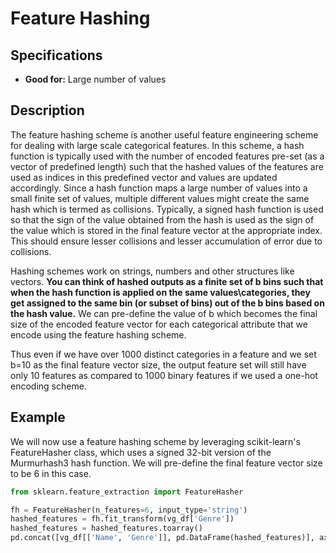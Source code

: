 # Feature Hashing

## Specifications

- **Good for:** Large number of values

## Description

The feature hashing scheme is another useful feature engineering scheme for dealing with large scale categorical features. In this scheme, a hash function is typically used with the number of encoded features pre-set (as a vector of predefined length) such that the hashed values of the features are used as indices in this predefined vector and values are updated accordingly. Since a hash function maps a large number of values into a small finite set of values, multiple different values might create the same hash which is termed as collisions. Typically, a signed hash function is used so that the sign of the value obtained from the hash is used as the sign of the value which is stored in the final feature vector at the appropriate index. This should ensure lesser collisions and lesser accumulation of error due to collisions.

Hashing schemes work on strings, numbers and other structures like vectors. **You can think of hashed outputs as a finite set of b bins such that when the hash function is applied on the same values\\categories, they get assigned to the same bin (or subset of bins) out of the b bins based on the hash value.** We can pre-define the value of b which becomes the final size of the encoded feature vector for each categorical attribute that we encode using the feature hashing scheme.

Thus even if we have over 1000 distinct categories in a feature and we set b=10 as the final feature vector size, the output feature set will still have only 10 features as compared to 1000 binary features if we used a one-hot encoding scheme.

## Example

We will now use a feature hashing scheme by leveraging scikit-learn's FeatureHasher class, which uses a signed 32-bit version of the Murmurhash3 hash function. We will pre-define the final feature vector size to be 6 in this case.

```python
from sklearn.feature_extraction import FeatureHasher

fh = FeatureHasher(n_features=6, input_type='string')
hashed_features = fh.fit_transform(vg_df['Genre'])
hashed_features = hashed_features.toarray()
pd.concat([vg_df[['Name', 'Genre']], pd.DataFrame(hashed_features)], axis=1).iloc[1:7]
```
